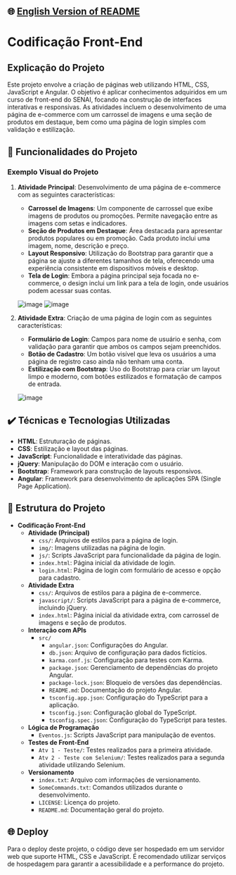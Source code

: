 ## 🌐 [English Version of README](README_EN.md)

# Codificação Front-End

## Explicação do Projeto

Este projeto envolve a criação de páginas web utilizando HTML, CSS, JavaScript e Angular. O objetivo é aplicar conhecimentos adquiridos em um curso de front-end do SENAI, focando na construção de interfaces interativas e responsivas. As atividades incluem o desenvolvimento de uma página de e-commerce com um carrossel de imagens e uma seção de produtos em destaque, bem como uma página de login simples com validação e estilização.

## 🔨 Funcionalidades do Projeto

### Exemplo Visual do Projeto

1. **Atividade Principal**: Desenvolvimento de uma página de e-commerce com as seguintes características:
    - **Carrossel de Imagens**: Um componente de carrossel que exibe imagens de produtos ou promoções. Permite navegação entre as imagens com setas e indicadores.
    - **Seção de Produtos em Destaque**: Área destacada para apresentar produtos populares ou em promoção. Cada produto inclui uma imagem, nome, descrição e preço.
    - **Layout Responsivo**: Utilização do Bootstrap para garantir que a página se ajuste a diferentes tamanhos de tela, oferecendo uma experiência consistente em dispositivos móveis e desktop.
    - **Tela de Login**: Embora a página principal seja focada no e-commerce, o design inclui um link para a tela de login, onde usuários podem acessar suas contas.

    ![image](https://github.com/user-attachments/assets/2c40fed3-02f7-4f6e-8864-e5e14da9b1d2)
    ![image](https://github.com/user-attachments/assets/30a1ab3e-714f-4ff0-9c44-4b3c18a3dd9a)

2. **Atividade Extra**: Criação de uma página de login com as seguintes características:
    - **Formulário de Login**: Campos para nome de usuário e senha, com validação para garantir que ambos os campos sejam preenchidos.
    - **Botão de Cadastro**: Um botão visível que leva os usuários a uma página de registro caso ainda não tenham uma conta.
    - **Estilização com Bootstrap**: Uso do Bootstrap para criar um layout limpo e moderno, com botões estilizados e formatação de campos de entrada.
   
   ![image](https://github.com/user-attachments/assets/d2da1b42-71c0-418b-bbd3-1078cd4c3d55)

## ✔️ Técnicas e Tecnologias Utilizadas

- **HTML**: Estruturação de páginas.
- **CSS**: Estilização e layout das páginas.
- **JavaScript**: Funcionalidade e interatividade das páginas.
- **jQuery**: Manipulação do DOM e interação com o usuário.
- **Bootstrap**: Framework para construção de layouts responsivos.
- **Angular**: Framework para desenvolvimento de aplicações SPA (Single Page Application).

## 📁 Estrutura do Projeto

- **Codificação Front-End**
    - **Atividade (Principal)**
        - `css/`: Arquivos de estilos para a página de login.
        - `img/`: Imagens utilizadas na página de login.
        - `js/`: Scripts JavaScript para funcionalidade da página de login.
        - `index.html`: Página inicial da atividade de login.
        - `login.html`: Página de login com formulário de acesso e opção para cadastro.
    - **Atividade Extra**
        - `css/`: Arquivos de estilos para a página de e-commerce.
        - `javascript/`: Scripts JavaScript para a página de e-commerce, incluindo jQuery.
        - `index.html`: Página inicial da atividade extra, com carrossel de imagens e seção de produtos.
    - **Interação com APIs**
        - `src/`
            - `angular.json`: Configurações do Angular.
            - `db.json`: Arquivo de configuração para dados fictícios.
            - `karma.conf.js`: Configuração para testes com Karma.
            - `package.json`: Gerenciamento de dependências do projeto Angular.
            - `package-lock.json`: Bloqueio de versões das dependências.
            - `README.md`: Documentação do projeto Angular.
            - `tsconfig.app.json`: Configuração do TypeScript para a aplicação.
            - `tsconfig.json`: Configuração global do TypeScript.
            - `tsconfig.spec.json`: Configuração do TypeScript para testes.
    - **Lógica de Programação**
        - `Eventos.js`: Scripts JavaScript para manipulação de eventos.
    - **Testes de Front-End**
        - `Atv 1 - Teste/`: Testes realizados para a primeira atividade.
        - `Atv 2 - Teste com Selenium/`: Testes realizados para a segunda atividade utilizando Selenium.
    - **Versionamento**
        - `index.txt`: Arquivo com informações de versionamento.
        - `SomeCommands.txt`: Comandos utilizados durante o desenvolvimento.
        - `LICENSE`: Licença do projeto.
        - `README.md`: Documentação geral do projeto.

## 🌐 Deploy

Para o deploy deste projeto, o código deve ser hospedado em um servidor web que suporte HTML, CSS e JavaScript. É recomendado utilizar serviços de hospedagem para garantir a acessibilidade e a performance do projeto.
